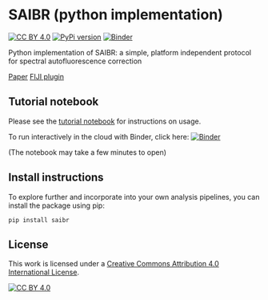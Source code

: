 # SAIBR (python implementation)

[![CC BY 4.0][cc-by-shield]][cc-by]
[![PyPi version](https://badgen.net/pypi/v/saibr/)](https://pypi.org/project/saibr)
[![Binder](https://mybinder.org/badge_logo.svg)](https://mybinder.org/v2/gh/goehringlab/saibr_python/HEAD?filepath=%2Fscripts/SAIBRdemonstration.ipynb)


Python implementation of SAIBR: a simple, platform independent protocol for spectral autofluorescence correction

[Paper](https://journals.biologists.com/dev/article/149/14/dev200545/276004/SAIBR-a-simple-platform-independent-method-for)
[FIJI plugin](https://github.com/goehringlab/saibr_fiji_plugin)


## Tutorial notebook

Please see the [tutorial notebook](scripts/SAIBRdemonstration.ipynb) for instructions on usage.

To run interactively in the cloud with Binder, click here: [![Binder](https://mybinder.org/badge_logo.svg)](https://mybinder.org/v2/gh/goehringlab/saibr_python/HEAD?filepath=%2Fscripts/SAIBRdemonstration.ipynb)

(The notebook may take a few minutes to open)


## Install instructions

To explore further and incorporate into your own analysis pipelines, you can install the package using pip:

    pip install saibr

## License

This work is licensed under a
[Creative Commons Attribution 4.0 International License][cc-by].

[![CC BY 4.0][cc-by-image]][cc-by]

[cc-by]: http://creativecommons.org/licenses/by/4.0/
[cc-by-image]: https://i.creativecommons.org/l/by/4.0/88x31.png
[cc-by-shield]: https://img.shields.io/badge/License-CC%20BY%204.0-lightgrey.svg
